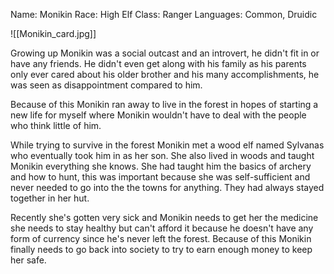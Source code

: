 Name: Monikin
Race: High Elf
Class: Ranger
Languages: Common, Druidic

![[Monikin_card.jpg]]

Growing up Monikin was a social outcast and an introvert, he didn't fit in or have any friends. He didn't even get along with his family as his parents only ever cared about his older brother and his many accomplishments, he was seen as disappointment compared to him. 

Because of this Monikin ran away to live in the forest in hopes of starting a new life for myself where Monikin wouldn't have to deal with the people who think little of him. 

While trying to survive in the forest Monikin met a wood elf named Sylvanas who eventually took him in as her son. She also lived in woods and taught Monikin everything she knows. She had taught him the basics of archery and how to hunt, this was important because she was self-sufficient and never needed to go into the the towns for anything. They had always stayed together in her hut. 

Recently she's gotten very sick and Monikin needs to get her the medicine she needs to stay healthy but can't afford it because he doesn't have any form of currency since he's never left the forest. Because of this Monikin finally needs to go back into society to try to earn enough money to keep her safe.